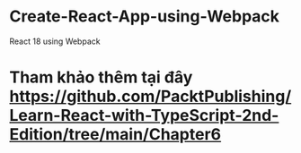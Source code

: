 # Create-React-App-using-Webpack
React 18 using Webpack

# Tham khảo thêm tại đây https://github.com/PacktPublishing/Learn-React-with-TypeScript-2nd-Edition/tree/main/Chapter6
